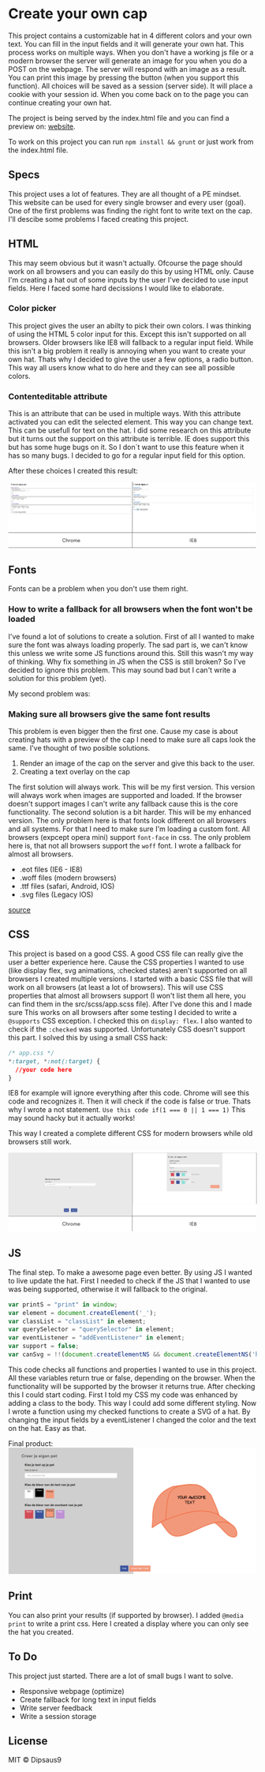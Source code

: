 # Create your own cap
This project contains a customizable hat in 4 different colors and your own text. You can fill in the input fields and it will generate your own hat. This process works on multiple ways. When you don't have a working js file or a modern browser the server will generate an image for you when you do a POST on the webpage. The server will respond with an image as a result. You can print this image by pressing the button (when you support this function).
All choices will be saved as a session (server side). It will place a cookie with your session id. When you come back on to the page you can continue creating your own hat.

The project is being served by the index.html file and you can find a preview on: [website](https://dipsaus9.github.io/browser-technologies/opdracht3/).

To work on this project you can run `npm install && grunt` or just work from the index.html file.

## Specs
This project uses a lot of features. They are all thought of a PE mindset. This website can be used for every single browser and every user (goal).
One of the first problems was finding the right font to write text on the cap.
I'll descibe some problems I faced creating this project.

## HTML
This may seem obvious but it wasn't actually. Ofcourse the page should work on all browsers and you can easily do this by using HTML only. Cause I'm creating a hat out of some inputs by the user I've decided to use input fields. Here I faced some hard decissions I would like to elaborate.

### Color picker
This project gives the user an abilty to pick their own colors. I was thinking of using the HTML 5 color input for this. Except this isn't supported on all browsers. Older browsers like IE8 will fallback to a regular input field. While this isn't a big problem it really is annoying when you want to create your own hat.
Thats why I decided to give the user a few options, a radio button. This way all users know what to do here and they can see all possible colors.

### Contenteditable attribute
This is an attribute that can be used in multiple ways. With this attribute activated you can edit the selected element. This way you can change text. This can be usefull for text on the hat.
I did some research on this attribute but it turns out the support on this attribute is terrible. IE does support this but has some huge bugs on it. So I don´t want to use this feature when it has so many bugs. I decided to go for a regular input field for this option.

After these choices I created this result:

![HTML only](https://github.com/dipsaus9/browser-technologies/blob/master/opdracht3/img/startDifference.png)


## Fonts
Fonts can be a problem when you don't use them right.

### How to write a fallback for all browsers when the font won't be loaded

I've found a lot of solutions to create a solution. First of all I wanted to make sure the font was always loading properly. The sad part is, we can't know this unless we write some JS functions around this. Still this wasn't my way of thinking.
Why fix something in JS when the CSS is still broken? So I've decided to ignore this problem. This may sound bad but I can't write a solution for this problem (yet).

My second problem was:

### Making sure all browsers give the same font results

This problem is even bigger then the first one. Cause my case is about creating hats with a preview of the cap I need to make sure all caps look the same. I've thought of two posible solutions.

1. Render an image of the cap on the server and give this back to the user.
2. Creating a text overlay on the cap

The first solution will always work. This will be my first version. This version will always work when images are supported and loaded. If the browser doesn't support images I can't write any fallback cause this is the core functionality.
The second solution is a bit harder. This will be my enhanced version. The only problem here is that fonts look different on all browsers and all systems. For that I need to make sure I'm loading a custom font.
All browsers (expcept opera mini) support `font-face` in css. The only problem here is, that not all browsers support the `woff` font. I wrote a fallback for almost all browsers.

* .eot files (IE6 - IE8)
* .woff files (modern browsers)
* .ttf files (safari, Android, IOS)
* .svg files (Legacy IOS)

[source](https://css-tricks.com/snippets/css/using-font-face/)

## CSS
This project is based on a good CSS. A good CSS file can really give the user a better experience here. Cause the CSS properties I wanted to use (like display flex, svg animations, :checked states) aren't supported on all browsers I created multiple versions.
I started with a basic CSS file that will work on all browsers (at least a lot of browsers). This will use CSS properties that almost all browsers support (I won't list them all here, you can find them in the src/scss/app.scss file).
After I've done this and I made sure This works on all browsers after some testing I decided to write a `@supports` CSS exception. I checked this on `display: flex`. I also wanted to check if the `:checked` was supported. Unfortunately CSS doesn't support this part.
I solved this by using a small CSS hack:

``` css
/* app.css */
*:target, *:not(:target) {
  //your code here
}
```

IE8 for example will ignore everything after this code. Chrome will see this code and recognizes it. Then it will check if the code is false or true. Thats why I wrote a not statement.
`Use this code if(1 === 0 || 1 === 1)` This may sound hacky but it actually works!

This way I created a complete different CSS for modern browsers while old browsers still work.

![CSS difference](https://github.com/dipsaus9/browser-technologies/blob/master/opdracht3/img/cssDifference.png)

## JS
The final step. To make a awesome page even better. By using JS I wanted to live update the hat. First I needed to check if the JS that I wanted to use was being supported, otherwise it will fallback to the original.

``` js
var printS = "print" in window;
var element = document.createElement('_');
var classList = "classList" in element;
var querySelector = "querySelector" in element;
var eventListener = "addEventListener" in element;
var support = false;
var canSvg = !!(document.createElementNS && document.createElementNS('http://www.w3.org/2000/svg','svg').createSVGRect);
```

This code checks all functions and properties I wanted to use in this project. All these variables return true or false, depending on the browser. When the functionality will be supported by the browser it returns true.
After checking this I could start coding. First I told my CSS my code was enhanced by adding a class to the body. This way I could add some different styling. Now I wrote a function using my checked functions to create a SVG of a hat.
By changing the input fields by a eventListener I changed the color and the text on the hat. Easy as that.

Final product:
![Final product](https://github.com/dipsaus9/browser-technologies/blob/master/opdracht3/img/end.png)

## Print
You can also print your results (if supported by browser). I added `@media print` to write a print css. Here I created a display where you can only see the hat you created.


## To Do
This project just started. There are a lot of small bugs I want to solve.

* Responsive webpage (optimize)
* Create fallback for long text in input fields
* Write server feedback
* Write a session storage

## License
MIT © Dipsaus9
